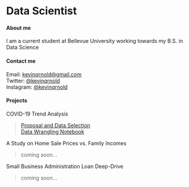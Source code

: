 # Data Scientist

#### About me
I am a current student at Bellevue University working towards my B.S. in Data Science

#### Contact me

Email: kevinqrnold@gmail.com  
Twitter: [@kevinqrnold](https://twitter.com/kevinqrnold)  
Instagram: [@kevinqrnold](https://www.instagram.com/kevinqrnold/)  

#### Projects
COVID-19 Trend Analysis
> [Proposal and Data Selection](https://github.com/kevinqrnold/DSC450-Applied-Data-Science/blob/main/Project%201%20-%20Proposal%20and%20Data%20Selection.docx)  
> [Data Wrangling Notebook](https://github.com/kevinqrnold/DSC450-Applied-Data-Science/blob/main/Project%201%20-%20COVID-19%20Data%20Wrangling.ipynb)

A Study on Home Sale Prices vs. Family Incomes
> coming soon...

Small Business Administration Loan Deep-Drive
> coming soon...


